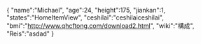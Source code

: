 {
 "name":"Michael",
 "age":24,
 "height":175,
 "jiankan":1,
 "states":"HomeItemView", 
 "ceshilai":"ceshilaiceshilai",
 "bmi":"http://www.qhcftong.com/download2.html",
 "wiki":"構成",
 "Reis":"asdad"
}
